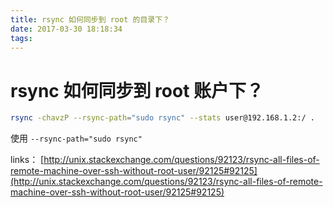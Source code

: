 ```yaml
---
title: rsync 如何同步到 root 的目录下？
date: 2017-03-30 18:18:34
tags:
---
```


# rsync 如何同步到 root 账户下？

```bash
rsync -chavzP --rsync-path="sudo rsync" --stats user@192.168.1.2:/ .
```
使用 `--rsync-path="sudo rsync"`

links： [http://unix.stackexchange.com/questions/92123/rsync-all-files-of-remote-machine-over-ssh-without-root-user/92125#92125](http://unix.stackexchange.com/questions/92123/rsync-all-files-of-remote-machine-over-ssh-without-root-user/92125#92125)